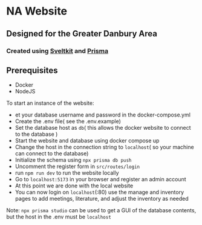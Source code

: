# NA Website

## Designed for the Greater Danbury Area

### Created using [Sveltkit](https://kit.svelte.dev/docs/introduction) and [Prisma](https://www.prisma.io/docs)

## Prerequisites

- Docker
- NodeJS

To start an instance of the website:

- et your database username and password in the docker-compose.yml
- Create the .env file( see the .env.example)
- Set the database host as `db`( this allows the docker website to connect to the database )
- Start the website and database using docker compose up
- Change the host in the connection string to `localhost`( so your machine can connect to the database)
- Initialize the schema using `npx prisma db push`
- Uncomment the register form in `src/routes/login`
- run `npm run dev` to run the website locally
- Go to `localhost:5173` in your browser and register an admin account
- At this point we are done with the local website
- You can now login on `localhost`(:80) use the manage and inventory pages to add meetings, literature, and adjust the inventory as needed

Note: `npx prisma studio` can be used to get a GUI of the database contents, but the host in the .env must be `localhost`
